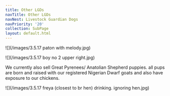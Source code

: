 ```yaml
---
title: Other LGDs
navTitle: Other LGDs
navNest: Livestock Guardian Dogs
navPriority: '20'
collection: SubPage
layout: default.html
---
```

![](/images/3.5.17 paton with melody.jpg)

![](/images/3.5.17 boy no 2  upper right.jpg)

We currently also sell Great Pyrenees/ Anatolian Shepherd puppies. all pups are born and raised with our registered Nigerian Dwarf goats and also have exposure to our chickens.

![](/images/3.5.17 freya (closest to br hen) drinking. ignoring hen.jpg)
